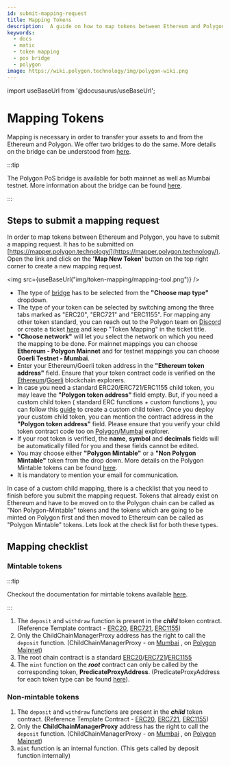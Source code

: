```yaml
---
id: submit-mapping-request
title: Mapping Tokens
description:  A guide on how to map tokens between Ethereum and Polygon Chains using the PoS Bridge
keywords:
  - docs
  - matic
  - token mapping
  - pos bridge
  - polygon
image: https://wiki.polygon.technology/img/polygon-wiki.png
---
```


import useBaseUrl from '@docusaurus/useBaseUrl';

# Mapping Tokens

Mapping is necessary in order to transfer your assets to and from the Ethereum and Polygon. We offer two bridges to do the same. More details on the bridge can be understood from [here](/docs/develop/ethereum-polygon/getting-started).

:::tip

The Polygon PoS bridge is available for both mainnet as well as Mumbai testnet. More information about the bridge can be found [<ins>here</ins>](/docs/develop/ethereum-polygon/pos/getting-started.md).

:::

## Steps to submit a mapping request

In order to map tokens between Ethereum and Polygon, you have to submit a mapping request. It has to be submitted on [https://mapper.polygon.technology/](https://mapper.polygon.technology/). Open the link and click on the **'Map New Token'** button on the top right corner to create a new mapping request.

<img src={useBaseUrl("img/token-mapping/mapping-tool.png")} />


- The type of [bridge](/docs/develop/ethereum-polygon/getting-started) has to be selected from the **"Choose map type"** dropdown.
- The type of your token can be selected by switching among the three tabs marked as "ERC20", "ERC721" and "ERC1155". For mapping any other token standard, you can reach out to the Polygon team on [Discord](https://discord.com/invite/0xPolygon) or create a ticket [here](https://support.polygon.technology/support/home) and keep "Token Mapping" in the ticket title.
- **"Choose network"** will let you select the network on which you need the mapping to be done. For mainnet mappings you can choose **Ethereum - Polygon Mainnet**  and for testnet mappings you can choose **Goerli Testnet - Mumbai**.
- Enter your Ethereum/Goerli token address in the  **"Ethereum token address"** field. Ensure that your token contract code is verified on the [Ethereum](https://etherscan.io/)/[Goerli](https://goerli.etherscan.io/) blockchain explorers.
- In case you need a standard ERC20/ERC721/ERC1155 child token, you may leave the **"Polygon token address"** field empty. But, if you need a custom child token ( standard ERC functions + custom functions ), you can follow this [guide](/docs/develop/ethereum-polygon/pos/mapping-assets) to create a custom child token. Once you deploy your custom child token, you can mention the contract address in the **"Polygon token address"** field. Please ensure that you verify your child token contract code too on [Polygon](https://polygonscan.com/)/[Mumbai](https://mumbai.polygonscan.com/) explorer.
- If your root token is verified, the **name**, **symbol** and **decimals** fields will be automatically filled for you and these fields cannot be edited.
- You may choose either **"Polygon Mintable"** or a **"Non Polygon Mintable"** token from the drop down. More details on the Polygon Mintable tokens can be found [here](/docs/develop/ethereum-polygon/mintable-assets).
- It is mandatory to mention your email for communication.

In  case of a custom child mapping, there is a checklist that you need to finish before you submit the mapping request. Tokens that already exist on Ethereum and have to be moved on to the Polygon chain can be called as "Non Polygon-Mintable" tokens and the tokens which are going to be minted on Polygon first and then moved to Ethereum can be called as "Polygon Mintable" tokens. Lets look at the check list for both these types.

## Mapping checklist

### Mintable tokens

:::tip

Checkout the documentation for mintable tokens available [<ins>here</ins>](/docs/develop/ethereum-polygon/mintable-assets.md).

:::

1. The `deposit` and `withdraw` function is present in the ***child*** token contract. (Reference Template contract - [ERC20](https://github.com/maticnetwork/pos-portal/blob/master/flat/ChildMintableERC20.sol#L1492-#L1519), [ERC721](https://github.com/maticnetwork/pos-portal/blob/master/flat/ChildMintableERC721.sol#L2160-#L2275), [ERC1155](https://github.com/maticnetwork/pos-portal/blob/master/flat/ChildMintableERC1155.sol#L1784-#L1851))
2. Only the ChildChainManagerProxy address has the right to call the `deposit` function. (ChildChainManagerProxy - on [Mumbai](https://mumbai.polygonscan.com/address/0xb5505a6d998549090530911180f38aC5130101c6/transactions) , on [Polygon Mainnet](https://polygonscan.com/address/0xA6FA4fB5f76172d178d61B04b0ecd319C5d1C0aa/))
3. The root chain contract is a standard [ERC20](https://github.com/maticnetwork/pos-portal/blob/master/flat/DummyMintableERC20.sol#L1481)/[ERC721](https://github.com/maticnetwork/pos-portal/blob/master/flat/DummyMintableERC721.sol#L2169)/[ERC1155](https://github.com/maticnetwork/pos-portal/blob/master/flat/DummyMintableERC1155.sol#L1785)
4. The `mint` function on the ***root*** contract can only be called by the corresponding token, **PredicateProxyAddress**. (PredicateProxyAddress for each token type can be found [here](/docs/develop/ethereum-polygon/mintable-assets.md#contract-to-be-deployed-on-ethereum)).

### Non-mintable tokens

1. The `deposit` and `withdraw` functions are present in the ***child*** token contract. (Reference Template Contract - [ERC20](https://github.com/maticnetwork/pos-portal/blob/master/flat/ChildERC20.sol#L1492-#L1508), [ERC721](https://github.com/maticnetwork/pos-portal/blob/master/flat/ChildERC721.sol#L2157-#L2238), [ERC1155](https://github.com/maticnetwork/pos-portal/blob/master/flat/ChildERC1155.sol#L1784-#L1818))
2. Only the **ChildChainManagerProxy** address has the right to call the `deposit` function. (ChildChainManagerProxy - on [Mumbai](https://mumbai.polygonscan.com/address/0xb5505a6d998549090530911180f38aC5130101c6/transactions) , on [Polygon Mainnet](https://polygonscan.com/address/0xA6FA4fB5f76172d178d61B04b0ecd319C5d1C0aa/))
3. `mint` function is an internal function. (This gets called by deposit function internally)
